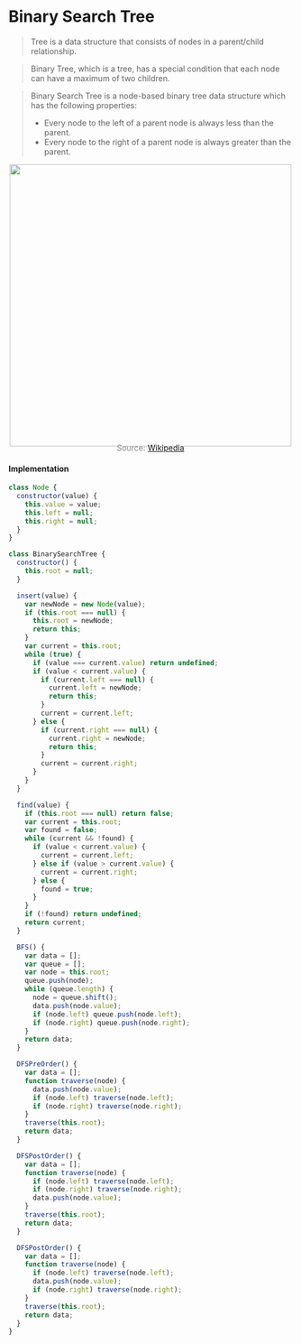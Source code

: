 # Binary Search Tree

> Tree is a data structure that consists of nodes in a parent/child relationship.

> Binary Tree, which is a tree, has a special condition that each node can have a maximum of two children.

> Binary Search Tree is a node-based binary tree data structure which has the following properties:
>
> - Every node to the left of a parent node is always less than the parent.
> - Every node to the right of a parent node is always greater than the parent.

<p align="center"><img src="js/dataStructures/binarySearchTree/binarySearchTree.png" width="500px" /></p>

<p style="color: #888888; text-align: center; margin-top: -20px;">Source: <a href="https://en.wikipedia.org/wiki/Binary_search_tree">Wikipedia</a></p>

#### Implementation

```javascript
class Node {
  constructor(value) {
    this.value = value;
    this.left = null;
    this.right = null;
  }
}

class BinarySearchTree {
  constructor() {
    this.root = null;
  }

  insert(value) {
    var newNode = new Node(value);
    if (this.root === null) {
      this.root = newNode;
      return this;
    }
    var current = this.root;
    while (true) {
      if (value === current.value) return undefined;
      if (value < current.value) {
        if (current.left === null) {
          current.left = newNode;
          return this;
        }
        current = current.left;
      } else {
        if (current.right === null) {
          current.right = newNode;
          return this;
        }
        current = current.right;
      }
    }
  }

  find(value) {
    if (this.root === null) return false;
    var current = this.root;
    var found = false;
    while (current && !found) {
      if (value < current.value) {
        current = current.left;
      } else if (value > current.value) {
        current = current.right;
      } else {
        found = true;
      }
    }
    if (!found) return undefined;
    return current;
  }

  BFS() {
    var data = [];
    var queue = [];
    var node = this.root;
    queue.push(node);
    while (queue.length) {
      node = queue.shift();
      data.push(node.value);
      if (node.left) queue.push(node.left);
      if (node.right) queue.push(node.right);
    }
    return data;
  }

  DFSPreOrder() {
    var data = [];
    function traverse(node) {
      data.push(node.value);
      if (node.left) traverse(node.left);
      if (node.right) traverse(node.right);
    }
    traverse(this.root);
    return data;
  }

  DFSPostOrder() {
    var data = [];
    function traverse(node) {
      if (node.left) traverse(node.left);
      if (node.right) traverse(node.right);
      data.push(node.value);
    }
    traverse(this.root);
    return data;
  }

  DFSPostOrder() {
    var data = [];
    function traverse(node) {
      if (node.left) traverse(node.left);
      data.push(node.value);
      if (node.right) traverse(node.right);
    }
    traverse(this.root);
    return data;
  }
}
```
